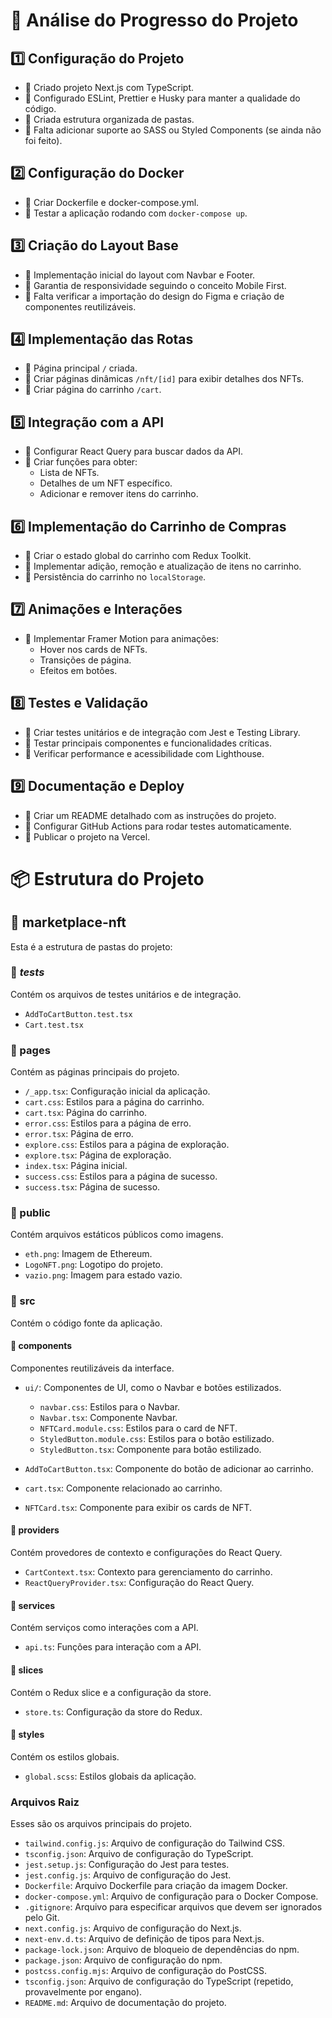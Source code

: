 
# 📌 Análise do Progresso do Projeto

## 1️⃣ Configuração do Projeto
- 🔲 Criado projeto Next.js com TypeScript.
- 🔲 Configurado ESLint, Prettier e Husky para manter a qualidade do código.
- 🔲 Criada estrutura organizada de pastas.
- 🔲 Falta adicionar suporte ao SASS ou Styled Components (se ainda não foi feito).

## 2️⃣ Configuração do Docker
- 🔲 Criar Dockerfile e docker-compose.yml.
- 🔲 Testar a aplicação rodando com `docker-compose up`.

## 3️⃣ Criação do Layout Base
- 🔲 Implementação inicial do layout com Navbar e Footer.
- 🔲 Garantia de responsividade seguindo o conceito Mobile First.
- 🔲 Falta verificar a importação do design do Figma e criação de componentes reutilizáveis.

## 4️⃣ Implementação das Rotas
- 🔲 Página principal `/` criada.
- 🔲 Criar páginas dinâmicas `/nft/[id]` para exibir detalhes dos NFTs.
- 🔲 Criar página do carrinho `/cart`.

## 5️⃣ Integração com a API
- 🔲 Configurar React Query para buscar dados da API.
- 🔲 Criar funções para obter:
  - Lista de NFTs.
  - Detalhes de um NFT específico.
  - Adicionar e remover itens do carrinho.

## 6️⃣ Implementação do Carrinho de Compras
- 🔲 Criar o estado global do carrinho com Redux Toolkit.
- 🔲 Implementar adição, remoção e atualização de itens no carrinho.
- 🔲 Persistência do carrinho no `localStorage`.

## 7️⃣ Animações e Interações
- 🔲 Implementar Framer Motion para animações:
  - Hover nos cards de NFTs.
  - Transições de página.
  - Efeitos em botões.

## 8️⃣ Testes e Validação
- 🔲 Criar testes unitários e de integração com Jest e Testing Library.
- 🔲 Testar principais componentes e funcionalidades críticas.
- 🔲 Verificar performance e acessibilidade com Lighthouse.

## 9️⃣ Documentação e Deploy
- 🔲 Criar um README detalhado com as instruções do projeto.
- 🔲 Configurar GitHub Actions para rodar testes automaticamente.
- 🔲 Publicar o projeto na Vercel.


# 📦 Estrutura do Projeto

## 📂 marketplace-nft
Esta é a estrutura de pastas do projeto:

### 📂 _tests_
Contém os arquivos de testes unitários e de integração.

- `AddToCartButton.test.tsx`
- `Cart.test.tsx`

### 📂 pages
Contém as páginas principais do projeto.

- `/_app.tsx`: Configuração inicial da aplicação.
- `cart.css`: Estilos para a página do carrinho.
- `cart.tsx`: Página do carrinho.
- `error.css`: Estilos para a página de erro.
- `error.tsx`: Página de erro.
- `explore.css`: Estilos para a página de exploração.
- `explore.tsx`: Página de exploração.
- `index.tsx`: Página inicial.
- `success.css`: Estilos para a página de sucesso.
- `success.tsx`: Página de sucesso.

### 📂 public
Contém arquivos estáticos públicos como imagens.

- `eth.png`: Imagem de Ethereum.
- `LogoNFT.png`: Logotipo do projeto.
- `vazio.png`: Imagem para estado vazio.

### 📂 src
Contém o código fonte da aplicação.

#### 📂 components
Componentes reutilizáveis da interface.

- `ui/`: Componentes de UI, como o Navbar e botões estilizados.
  - `navbar.css`: Estilos para o Navbar.
  - `Navbar.tsx`: Componente Navbar.
  - `NFTCard.module.css`: Estilos para o card de NFT.
  - `StyledButton.module.css`: Estilos para o botão estilizado.
  - `StyledButton.tsx`: Componente para botão estilizado.

- `AddToCartButton.tsx`: Componente do botão de adicionar ao carrinho.
- `cart.tsx`: Componente relacionado ao carrinho.
- `NFTCard.tsx`: Componente para exibir os cards de NFT.

#### 📂 providers
Contém provedores de contexto e configurações do React Query.

- `CartContext.tsx`: Contexto para gerenciamento do carrinho.
- `ReactQueryProvider.tsx`: Configuração do React Query.

#### 📂 services
Contém serviços como interações com a API.

- `api.ts`: Funções para interação com a API.

#### 📂 slices
Contém o Redux slice e a configuração da store.

- `store.ts`: Configuração da store do Redux.

#### 📂 styles
Contém os estilos globais.

- `global.scss`: Estilos globais da aplicação.

### Arquivos Raiz
Esses são os arquivos principais do projeto.

- `tailwind.config.js`: Arquivo de configuração do Tailwind CSS.
- `tsconfig.json`: Arquivo de configuração do TypeScript.
- `jest.setup.js`: Configuração do Jest para testes.
- `jest.config.js`: Arquivo de configuração do Jest.
- `Dockerfile`: Arquivo Dockerfile para criação da imagem Docker.
- `docker-compose.yml`: Arquivo de configuração para o Docker Compose.
- `.gitignore`: Arquivo para especificar arquivos que devem ser ignorados pelo Git.
- `next.config.js`: Arquivo de configuração do Next.js.
- `next-env.d.ts`: Arquivo de definição de tipos para Next.js.
- `package-lock.json`: Arquivo de bloqueio de dependências do npm.
- `package.json`: Arquivo de configuração do npm.
- `postcss.config.mjs`: Arquivo de configuração do PostCSS.
- `tsconfig.json`: Arquivo de configuração do TypeScript (repetido, provavelmente por engano).
- `README.md`: Arquivo de documentação do projeto.
